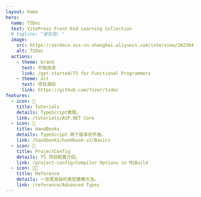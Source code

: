 ```yaml
---
layout: home
hero:
  name: TSDoc
  text: VitePress Front-End Learning Collection
  # tagline: "座右铭: "
  image:
    src: https://zerdocs.oss-cn-shanghai.aliyuncs.com/interview/202304181505379.webp
    alt: TSDoc
  actions:
    - theme: brand
      text: 开始阅读
      link: /get-started/TS for Functional Programmers
    - theme: alt
      text: 项目源码
      link: https://github.com/fxzer/tsdoc
features:
  - icon: 🎨
    title: Tutorials
    details: TypeScript教程。
    link: /tutorials/ASP.NET Core
  - icon: 🚚
    title: HandBooks
    details: TypeScript 两个版本的手册。
    link: /handbooks/handbook-v2/Basics
  - icon: 📝
    title: ProjectConfig
    details: TS 项目配置介绍。
    link: /project-config/Compiler Options in MSBuild
  - icon: 🧑‍💻
    title: Reference
    details: 一些更高级的类型建模方法。
    link: /reference/Advanced Types
---
```

